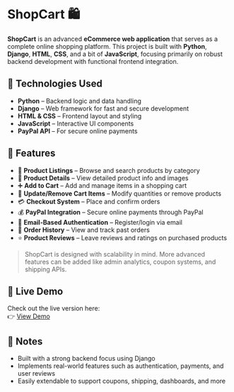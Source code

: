 # ShopCart 🛍️

**ShopCart** is an advanced **eCommerce web application** that serves as a complete online shopping platform. This project is built with **Python**, **Django**, **HTML**, **CSS**, and a bit of **JavaScript**, focusing primarily on robust backend development with functional frontend integration.

## 🔧 Technologies Used

- **Python** – Backend logic and data handling
- **Django** – Web framework for fast and secure development
- **HTML & CSS** – Frontend layout and styling
- **JavaScript** – Interactive UI components
- **PayPal API** – For secure online payments

## 🚀 Features

- 🛒 **Product Listings** – Browse and search products by category
- 📄 **Product Details** – View detailed product info and images
- ➕ **Add to Cart** – Add and manage items in a shopping cart
- 🔁 **Update/Remove Cart Items** – Modify quantities or remove products
- 💳 **Checkout System** – Place and confirm orders
- 💰 **PayPal Integration** – Secure online payments through PayPal
- 🔐 **Email-Based Authentication** – Register/login via email
- 🧾 **Order History** – View and track past orders
- ⭐ **Product Reviews** – Leave reviews and ratings on purchased products

> ShopCart is designed with scalability in mind. More advanced features can be added like admin analytics, coupon systems, and shipping APIs.

## 🔗 Live Demo

Check out the live version here:  
👉 [View Demo](https://shopcart-t5bf.onrender.com/)

 
## 📌 Notes

- Built with a strong backend focus using Django
- Implements real-world features such as authentication, payments, and user reviews
- Easily extendable to support coupons, shipping, dashboards, and more

 



